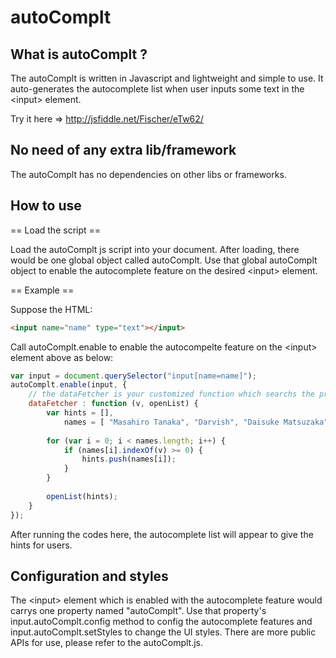 autoComplt
==========
## What is autoComplt ?
The autoComplt is written in Javascript and lightweight and simple to use. It auto-generates the autocomplete list when user inputs some text in the &lt;input&gt; element.

Try it here => http://jsfiddle.net/Fischer/eTw62/


## No need of any extra lib/framework
The autoComplt has no dependencies on other libs or frameworks.


## How to use
== Load the script ==

Load the autoComplt js script into your document. After loading, there would be one global object called autoComplt. Use that global autoComplt object to enable the autocomplete feature on the desired &lt;input&gt; element.


== Example ==

Suppose the HTML:
```html
<input name="name" type="text"></input>
````

Call autoComplt.enable to enable the autocompelte feature on the &lt;input&gt; element above as below:
```javascript
var input = document.querySelector("input[name=name]");
autoComplt.enable(input, {
    // the dataFetcher is your customized function which searchs the proper autocomplete hints based on the user's input value.
    dataFetcher : function (v, openList) {
        var hints = [],
            names = [ "Masahiro Tanaka", "Darvish", "Daisuke Matsuzaka" ];
        
        for (var i = 0; i < names.length; i++) {
            if (names[i].indexOf(v) >= 0) {
                hints.push(names[i]);
            }
        }
        
        openList(hints);
    }
});
```

After running the codes here, the autocomplete list will appear to give the hints for users.


## Configuration and styles
The &lt;input&gt; element which is enabled with the autocomplete feature would carrys one property named "autoComplt". Use that property's input.autoComplt.config method to config the autocomplete features and input.autoComplt.setStyles to change the UI styles. There are more public APIs for use, please refer to the autoComplt.js.

